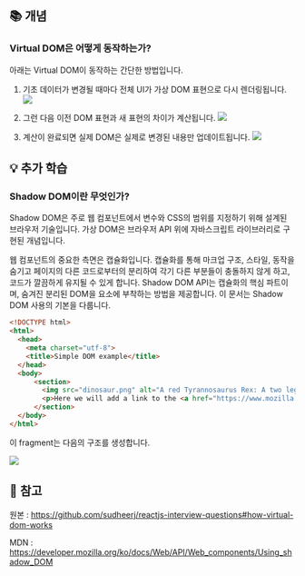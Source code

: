 ## 📚 개념

### Virtual DOM은 어떻게 동작하는가?

아래는 Virtual DOM이 동작하는 간단한 방법입니다. 

1. 기초 데이터가 변경될 때마다 전체 UI가 가상 DOM 표현으로 다시 렌더링됩니다.
![](https://github.com/sudheerj/reactjs-interview-questions/raw/master/images/vdom1.png)

2. 그런 다음 이전 DOM 표현과 새 표현의 차이가 계산됩니다.
![](https://github.com/sudheerj/reactjs-interview-questions/raw/master/images/vdom2.png)

3. 계산이 완료되면 실제 DOM은 실제로 변경된 내용만 업데이트됩니다.
![](https://github.com/sudheerj/reactjs-interview-questions/raw/master/images/vdom3.png)

## 💡 추가 학습

### Shadow DOM이란 무엇인가?
Shadow DOM은 주로 웹 컴포넌트에서 변수와 CSS의 범위를 지정하기 위해 설계된 브라우저 기술입니다. 가상 DOM은 브라우저 API 위에 자바스크립트 라이브러리로 구현된 개념입니다.

웹 컴포넌트의 중요한 측면은 캡슐화입니다. 캡슐화를 통해 마크업 구조, 스타일, 동작을 숨기고 페이지의 다른 코드로부터의 분리하여 각기 다른 부분들이 충돌하지 않게 하고, 코드가 깔끔하게 유지될 수 있게 합니다. Shadow DOM API는 캡슐화의 핵심 파트이며, 숨겨진 분리된 DOM을 요소에 부착하는 방법을 제공합니다. 이 문서는 Shadow DOM 사용의 기본을 다룹니다.

```html
<!DOCTYPE html>
<html>
  <head>
    <meta charset="utf-8">
    <title>Simple DOM example</title>
  </head>
  <body>
      <section>
        <img src="dinosaur.png" alt="A red Tyrannosaurus Rex: A two legged dinosaur standing upright like a human, with small arms, and a large head with lots of sharp teeth.">
        <p>Here we will add a link to the <a href="https://www.mozilla.org/">Mozilla homepage</a></p>
      </section>
  </body>
</html>
```

이 fragment는 다음의 구조를 생성합니다. 

![](https://developer.mozilla.org/ko/docs/Web/API/Web_components/Using_shadow_DOM/dom-screenshot.png)



## 📌 참고 
원본 : https://github.com/sudheerj/reactjs-interview-questions#how-virtual-dom-works

MDN : https://developer.mozilla.org/ko/docs/Web/API/Web_components/Using_shadow_DOM
